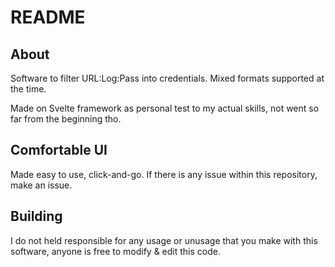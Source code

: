 # README

## About
Software to filter URL:Log:Pass into credentials. Mixed formats supported at the time.

Made on Svelte framework as personal test to my actual skills, not went so far from the beginning tho.

## Comfortable UI
Made easy to use, click-and-go. If there is any issue within this repository, make an issue.

## Building
I do not held responsible for any usage or unusage that you make with this software, anyone is free to modify & edit this code.
